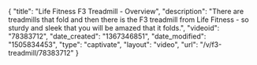 {
    "title": "Life Fitness F3 Treadmill - Overview",
    "description": "There are treadmills that fold and then there is the F3 treadmill from Life Fitness - so sturdy and sleek that you will be amazed that it folds.",
    "videoid": "78383712",
    "date_created": "1367346851",
    "date_modified": "1505834453",
    "type": "captivate",
    "layout": "video",
    "url": "\/v\/f3-treadmill\/78383712"
}